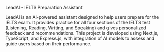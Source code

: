 LeadAI - IELTS Preparation Assistant

LeadAI is an AI-powered assistant designed to help users prepare for the IELTS exam. It provides practice for all four sections of the IELTS test (Listening, Reading, Writing, and Speaking) and gives personalized feedback and recommendations. This project is developed using Next.js, TypeScript, and Express.js, with integration of AI models to assess and guide users based on their performance.